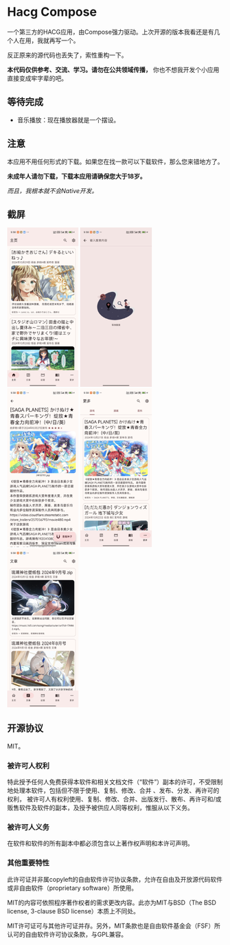 # Hacg Compose
一个第三方的HACG应用，由Compose强力驱动。上次开源的版本我看还是有几个人在用，我就再写一个。

反正原来的源代码也丢失了，索性重构一下。

**本代码仅供参考、交流、学习。请勿在公共领域传播，** 你也不想我开发个小应用直接变成牢字辈的吧。

## 等待完成
- 音乐播放：现在播放器就是一个摆设。

## 注意
本应用不用任何形式的下载。如果您在找一款可以下载软件，那么您来错地方了。

**未成年人请勿下载，下载本应用请确保您大于18岁。**

_而且，我根本就不会Native开发。_

## 截屏
<img src="sc/sc_1.jpg" width="33%">
<img src="sc/sc_2.jpg" width="33%">
<img src="sc/sc_3.jpg" width="33%">
<img src="sc/sc_4.jpg" width="33%">
<img src="sc/sc_5.jpg" width="33%">

## 开源协议
MIT。
### 被许可人权利
特此授予任何人免费获得本软件和相关文档文件（“软件”）副本的许可，不受限制地处理本软件，包括但不限于使用、复制、修改、合并 、发布、分发、再许可的权利， 被许可人有权利使用、复制、修改、合并、出版发行、散布、再许可和/或贩售软件及软件的副本，及授予被供应人同等权利，惟服从以下义务。

### 被许可人义务
在软件和软件的所有副本中都必须包含以上著作权声明和本许可声明。

### 其他重要特性
此许可证并非属copyleft的自由软件许可协议条款，允许在自由及开放源代码软件或非自由软件（proprietary software）所使用。

MIT的内容可依照程序著作权者的需求更改内容。此亦为MIT与BSD（The BSD license, 3-clause BSD license）本质上不同处。

MIT许可证可与其他许可证并存。另外，MIT条款也是自由软件基金会（FSF）所认可的自由软件许可协议条款，与GPL兼容。